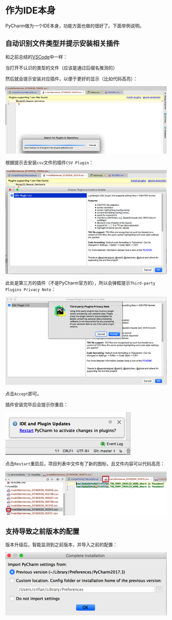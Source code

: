 # 作为IDE本身

PyCharm做为一个IDE本身，功能方面也做的很好了。下面举例说明。

## 自动识别文件类型并提示安装相关插件

和之前总结的[VSCode](https://book.crifan.com/books/best_editor_vscode/website/)中一样：

当打开不认识的类型的文件（应该是通过后缀名推测的）

然后就会提示安装对应插件，以便于更好的显示（比如代码高亮）：

![downloading_csv_plugin](../assets/img/downloading_csv_plugin.png)

根据提示去安装`csv`文件的插件`CSV Plugin`：

![choolse_install_csv_plugin](../assets/img/choolse_install_csv_plugin.png)

此处是第三方的插件（不是PyCharm官方的），所以会弹框提示`Third-party Plugins Privacy Note`：

![third_party_privacy_note](../assets/img/third_party_privacy_note.png)

点击`Accept`即可。

插件安装完毕后会提示你重启：

![ide_plugin_update_restart](../assets/img/ide_plugin_update_restart.png)

点击`Restart`重启后，项目列表中文件有了新的图标，且文件内容可以代码高亮：

![csv_file_highlight](../assets/img/csv_file_highlight.png)

## 支持导致之前版本的配置

版本升级后，智能监测到之前版本，并导入之前的配置：

![import_previous_config](../assets/img/import_previous_config.png)
